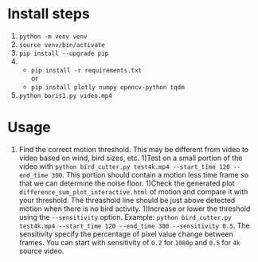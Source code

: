 # Install steps
 1) `python -m venv venv`
 1) `source venv/bin/activate`
 1) `pip install --upgrade pip`
 1) - `pip install -r requirements.txt`
    <br>or
    - `pip install plotly numpy opencv-python tqdm`
 1) `python boris1.py video.mp4`

# Usage
1) Find the correct motion threshold. This may be different from video to video based on wind, bird sizes, etc. 
    1)Test on a small portion of the video with `python bird_cutter.py test4k.mp4 --start_time 120 --end_time 300`. This portion should contain a motion less time frame so that we can determine the noise floor. 
    1)Check the generated plot `difference_sum_plot_interactive.html` of motion and compare it with your threshold. The threashold line should be just above detected motion when there is no bird activity. 
    1)Increase or lower the threshold using the `--sensitivity` option. Example: `python bird_cutter.py test4k.mp4 --start_time 120 --end_time 300 --sensitivity 0.5`. The sensitivity specify the percentage of pixel value change between frames. You can start with sensitivity of `0.2` for `1080p` and `0.5` for `4k` source video. 